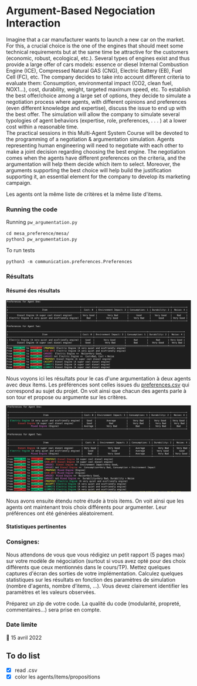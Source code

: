 # Argument-Based Negociation Interaction

Imagine that a car manufacturer wants to launch a new car on the market. For this, a crucial choice is the one of the engines that should meet some technical requirements but at the same time be attractive for the customers (economic, robust, ecological, etc.). Several types of engines exist and thus provide a large offer of cars models: essence or diesel Internal Combustion Engine (ICE), Compressed Natural GAS (CNG), Electric Battery (EB), Fuel Cell (FC), etc. The company decides to take into account different criteria to evaluate them: Consumption, environmental impact (CO2, clean fuel, NOX1...), cost, durability, weight, targeted maximum speed, etc. To establish the best offer/choice among a large set of options, they decide to simulate a negotiation process where agents, with different opinions and preferences (even different knowledge and expertise), discuss the issue to end up with the best offer. The simulation will allow the company to simulate several typologies of agent behaviors (expertise, role, preferences, . . . ) at a lower cost within a reasonable time.  
The practical sessions in this Multi-Agent System Course will be devoted to the programming of a negotiation & argumentation simulation. Agents representing human engineering will need to negotiate with each other to make a joint decision regarding choosing the best engine. The negotiation comes when the agents have different preferences on the criteria, and the argumentation will help them decide which item to select. Moreover, the arguments supporting the best choice will help build the justification supporting it, an essential element for the company to develop its marketing campaign.

Les agents ont la même liste de critères et la même liste d'items. 

### Running the code 

Running `pw_argumentation.py` 
```
cd mesa_preference/mesa/
python3 pw_argumentation.py 
```

To run tests 
```
python3 -m communication.preferences.Preferences
```

### Résultats 

#### Résumé des résultats
<p align="center"> <img src="https://github.com/ArianeDlns/MAS-practice/blob/master/Proj2_ABNI/img/argumentation_CSV.png" width="700" alt="argumentation"/> 

Nous voyons ici les résultats pour le cas d'une argumentation à deux agents avec deux items. Les préférences sont celles issues du [preferences.csv](https://github.com/ArianeDlns/MAS-practice/blob/master/Proj2_ABNI/mesa_preference/mesa/preferences.csv) qui correspond au sujet du projet. On voit ainsi que chacun des agents parle à son tour et propose ou argumente sur les critères.

<p align="center"> <img src="https://github.com/ArianeDlns/MAS-practice/blob/master/Proj2_ABNI/img/argumentation_3_items.png" width="700" alt="argumentation"/> 

Nous avons ensuite étendu notre étude à trois items. On voit ainsi que les agents ont maintenant trois choix différents pour argumenter. Leur préférences ont été générées aléatoirement.

#### Statistiques pertinentes

### Consignes: 

Nous attendons de vous que vous rédigiez un petit rapport (5 pages max) sur votre modèle de négociation (surtout si vous avez opté pour des choix différents que ceux mentionnés dans le cours/TP). Mettez quelques  captures d'écran des sorties de votre implémentation. Calculez quelques statistiques sur les résultats  en fonction des paramètres de simulation (nombre d'agents, nombre d'items, ...). Vous devez clairement identifier les paramètres et les valeurs observées.

Préparez un zip de votre code. La qualité du code (modularité, propreté, commentaires...) sera prise en compte.

### Date limite
:calendar: 15 avril 2022 

## To do list
- [x] read .csv
- [x] color les agents/items/propositions